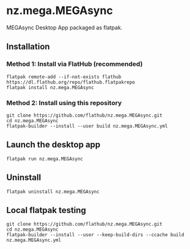 # nz.mega.MEGAsync
MEGAsync Desktop App packaged as flatpak.

## Installation

### Method 1: Install via FlatHub (recommended)

```
flatpak remote-add --if-not-exists flathub https://dl.flathub.org/repo/flathub.flatpakrepo
flatpak install nz.mega.MEGAsync
```

### Method 2: Install using this repository

```
git clone https://github.com/flathub/nz.mega.MEGAsync.git
cd nz.mega.MEGAsync
flatpak-builder --install --user build nz.mega.MEGAsync.yml
```

## Launch the desktop app

```
flatpak run nz.mega.MEGAsync
```

## Uninstall

```
flatpak uninstall nz.mega.MEGAsync
```

## Local flatpak testing

```
git clone https://github.com/flathub/nz.mega.MEGAsync.git
cd nz.mega.MEGAsync
flatpak-builder --install --user --keep-build-dirs --ccache build nz.mega.MEGAsync.yml
```

